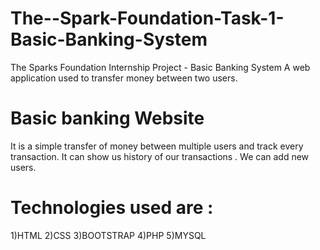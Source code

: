 # The--Spark-Foundation-Task-1-Basic-Banking-System
The Sparks Foundation Internship Project - Basic Banking System 
A web application used to transfer money between two users.

# Basic banking Website
It is a simple transfer of money between multiple users and track every transaction. 
It can show us history of our transactions . 
We can add new users.


# Technologies used are :
1)HTML
2)CSS
3)BOOTSTRAP
4)PHP
5)MYSQL
